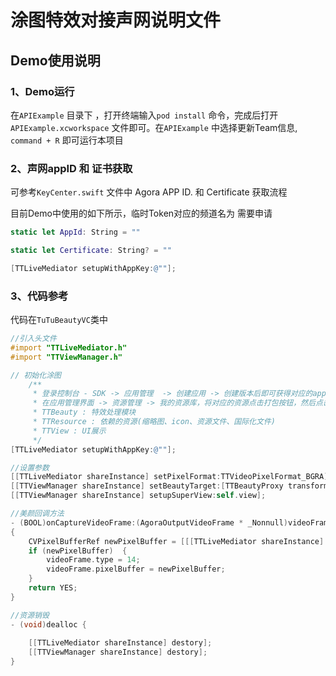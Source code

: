 # 涂图特效对接声网说明文件

## Demo使用说明

### 1、Demo运行

在`APIExample` 目录下 ，打开终端输入`pod install` 命令，完成后打开`APIExample.xcworkspace` 文件即可。在`APIExample` 中选择更新Team信息, `command + R` 即可运行本项目

### 2、声网appID 和 证书获取

可参考`KeyCenter.swift`  文件中  Agora APP ID. 和 Certificate 获取流程

目前Demo中使用的如下所示，临时Token对应的频道名为 需要申请

```swift
static let AppId: String = ""

static let Certificate: String? = ""
```

```objective-c
[TTLiveMediator setupWithAppKey:@""];
```

### 3、代码参考

代码在`TuTuBeautyVC`类中

```objective-c
//引入头文件
#import "TTLiveMediator.h"
#import "TTViewManager.h"

// 初始化涂图
    /**
     * 登录控制台 - SDK -> 应用管理  -> 创建应用 -> 创建版本后即可获得对应的appKey
     * 在应用管理界面 -> 资源管理 -> 我的资源库，将对应的资源点击打包按钮，然后点击打包资源 -> 打包下载，即可将对应的资源下载到本地。然后将下载的资源替换到TuSDKPulse.bundle 中即可
     * TTBeauty : 特效处理模块
     * TTResource : 依赖的资源(缩略图、icon、资源文件、国际化文件)
     * TTView : UI展示
     */
[TTLiveMediator setupWithAppKey:@""];

//设置参数
[[TTLiveMediator shareInstance] setPixelFormat:TTVideoPixelFormat_BGRA];
[[TTViewManager shareInstance] setBeautyTarget:[TTBeautyProxy transformObjc:[TTLiveMediator shareInstance]]];
[[TTViewManager shareInstance] setupSuperView:self.view];

//美颜回调方法
- (BOOL)onCaptureVideoFrame:(AgoraOutputVideoFrame * _Nonnull)videoFrame sourceType:(AgoraVideoSourceType)sourceType;
{
    CVPixelBufferRef newPixelBuffer = [[[TTLiveMediator shareInstance] sendVideoPixelBuffer:videoFrame.pixelBuffer] getCVPixelBuffer];
    if (newPixelBuffer)  {
        videoFrame.type = 14;
        videoFrame.pixelBuffer = newPixelBuffer;
    }
    return YES;
}

//资源销毁
- (void)dealloc {
    
    [[TTLiveMediator shareInstance] destory];
    [[TTViewManager shareInstance] destory];
}
```

